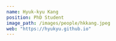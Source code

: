 ```yaml
---
name: Hyuk-kyu Kang
position: PhD Student
image_path: /images/people/hkkang.jpeg
web: "https://hyukyu.github.io"
---
```

